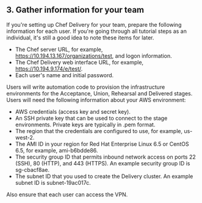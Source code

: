 ## 3. Gather information for your team

If you're setting up Chef Delivery for your team, prepare the following information for each user. If you're going through all tutorial steps as an individual, it's still a good idea to note these items for later.

* The Chef server URL, for example, https://10.194.13.167/organizations/test, and logon information.
* The Chef Delivery web interface URL, for example, https://10.194.9.174/e/test/.
* Each user's name and initial password.

Users will write automation code to provision the infrastructure environments for the Acceptance, Union, Rehearsal and Delivered stages. Users will need the following information about your AWS environment:

* AWS credentials (access key and secret key).
* An SSH private key that can be used to connect to the stage environments. Private keys are typically in .pem format.
* The region that the credentials are configured to use, for example, us-west-2.
* The AMI ID in your region for Red Hat Enterprise Linux 6.5 or CentOS 6.5, for example, ami-b6bdde86.
* The security group ID that permits inbound network access on ports 22 (SSH), 80 (HTTP), and 443 (HTTPS). An example security group ID is sg-cbacf8ae.
* The subnet ID that you used to create the Delivery cluster. An example subnet ID is subnet-19ac017c.

Also ensure that each user can access the VPN.
